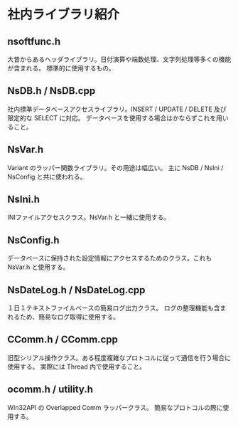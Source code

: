 # 社内ライブラリ紹介

## nsoftfunc.h

大昔からあるヘッダライブラリ。日付演算や端数処理、文字列処理等多くの機能が含まれる。
標準的に使用するもの。

## NsDB.h / NsDB.cpp

社内標準データベースアクセスライブラリ。INSERT / UPDATE / DELETE 及び限定的な SELECT に対応。
データベースを使用する場合はかならずこれを用いること。

## NsVar.h

Variant のラッパー関数ライブラリ。その用途は幅広い。
主に NsDB / NsIni / NsConfig と共に使われる。

## NsIni.h

INIファイルアクセスクラス。NsVar.h と一緒に使用する。

## NsConfig.h

データベースに保持された設定情報にアクセスするためのクラス。これも NsVar.h と使用する。

## NsDateLog.h / NsDateLog.cpp

１日１テキストファイルベースの簡易ログ出力クラス。
ログの整理機能も含まれるため、簡易なログ取得に使用する。

## CComm.h / CComm.cpp

旧型シリアル操作クラス。ある程度複雑なプロトコルに従って通信を行う場合に使用する。
実際には Thread 内で使用すること。

## ocomm.h / utility.h

Win32API の Overlapped Comm ラッパークラス。
簡易なプロトコルの際に使用する。
